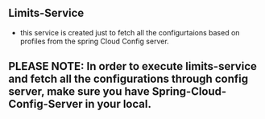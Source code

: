 Limits-Service
-
- this service is created just to fetch all the configurtaions based on profiles from the spring Cloud Config server.

PLEASE NOTE: In order to execute limits-service and fetch all the configurations through config server, make sure you have Spring-Cloud-Config-Server in your local.
-
